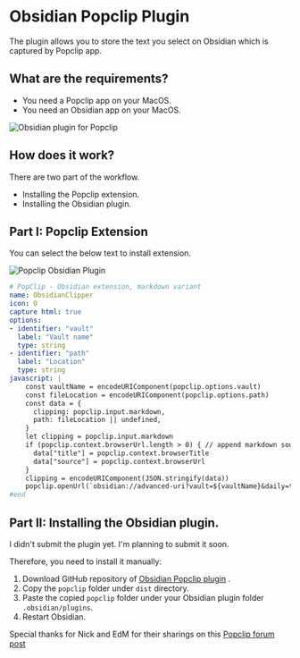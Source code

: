 # Obsidian Popclip Plugin
The plugin allows you to store the text you select on Obsidian which is captured by Popclip app.

## What are the requirements?
- You need a Popclip app on your MacOS.
- You need an Obsidian app on your MacOS.

![Obsidian plugin for Popclip](https://static.cbsofyalioglu.com/public/projects/cbsofyalioglu-com/media/video/popclip-obsidian-demo.gif)

## How does it work?
There are two part of the workflow. 
- Installing the Popclip extension.
- Installing the Obsidian plugin. 




## Part I: Popclip Extension
You can select the below text to install extension.

![Popclip Obsidian Plugin](https://static.cbsofyalioglu.com/public/projects/cbsofyalioglu-com/media/video/popclip-extension.gif)

```YAML
# PopClip - Obsidian extension, markdown variant 
name: ObsidianClipper 
icon: O 
capture html: true
options: 
- identifier: "vault" 
  label: "Vault name" 
  type: string
- identifier: "path"
  label: "Location"
  type: string
javascript: | 
    const vaultName = encodeURIComponent(popclip.options.vault) 
    const fileLocation = encodeURIComponent(popclip.options.path)
    const data = {
      clipping: popclip.input.markdown,
      path: fileLocation || undefined,
    }
    let clipping = popclip.input.markdown 
    if (popclip.context.browserUrl.length > 0) { // append markdown source link if available 
      data["title"] = popclip.context.browserTitle
      data["source"] = popclip.context.browserUrl
    } 
    clipping = encodeURIComponent(JSON.stringify(data))
    popclip.openUrl(`obsidian://advanced-uri?vault=${vaultName}&daily=true&heading=popclip&data=%0A${clipping}&mode=append`) 
#end
```

## Part II: Installing the Obsidian plugin.
I didn't submit the plugin yet. I'm planning to submit it soon.

Therefore, you need to install it manually:
1. Download GitHub repository of [Obsidian Popclip plugin](https://github.com/canburaks/obsidian-popclip) .
2. Copy the `popclip` folder under `dist` directory.
3. Paste the copied `popclip` folder under your Obsidian plugin folder `.obsidian/plugins`.
4. Restart Obsidian.







Special thanks for Nick and EdM for their sharings on this [Popclip forum post](https://forum.popclip.app/t/clip-selection-to-obsidian/359/5)